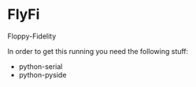 FlyFi
=====

Floppy-Fidelity

In order to get this running you need the following stuff:

* python-serial
* python-pyside
